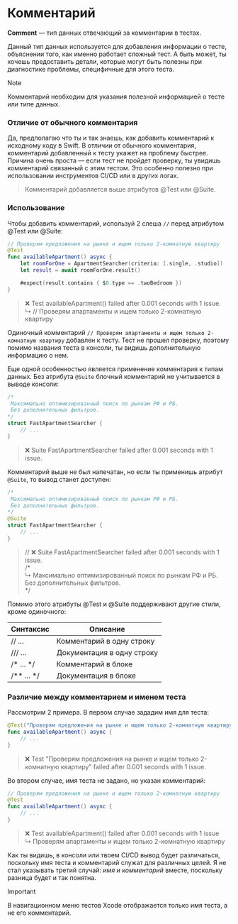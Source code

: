 # Комментарий

**Comment** — тип данных отвечающий за комментарии в тестах.

Данный тип данных используется для добавления информации о тесте, объяснении того,
как именно работает сложный тест. А быть может, ты хочешь предоставить детали, которые
могут быть полезны при диагностике проблемы, специфичные для этого теста.

> [!NOTE]
> Комментарий необходим для указания полезной информацией о тесте или типе данных.

### Отличие от обычного комментария

Да, предполагаю что ты и так знаешь, как добавить комментарий к исходному коду в Swift. В отличии от обычного комментария, комментарий добавленный к тесту укажет на проблему быстрее. Причина очень проста — если тест не пройдет проверку, ты увидишь комментарий связанный с этим тестом. Это особенно полезно при использовании инструментов CI/CD или в других логах.

> Комментарий добавляется выше атрибутов @Test или @Suite.

### Использование

Чтобы добавить комментарий, используй 2 слеша `//` перед атрибутом @Test или @Suite:

```swift
// Проверям предложения на рынке и ищем только 2-комнатную квартиру
@Test
func availableApartment() async {
	let roomForOne = ApartmentSearcher(criteria: [.single, .studio])
	let result = await roomForOne.result()

	#expect(result.contains { $0.type == .twoBedroom })
}
```

> ❌ Test availableApartment() failed after 0.001 seconds with 1 issue.<br>
> ↳ // Проверям апартаменты и ищем только 2-комнатную квартиру

Одиночный комментарий `// Проверям апартаменты и ищем только 2-комнатную квартиру` добавлен к тесту. Тест не прошел проверку, поэтому помимо названия теста в консоли, ты видишь дополнительную информацию о нем.

Еще одной особенностью является применение комментария к типам данных.
Без атрибута `@Suite` блочный комментарий не учитывается в выводе консоли:

```swift
/*
 Максимально оптимизированный поиск по рынкам РФ и РБ.
 Без дополнительных фильтров.
*/
struct FastApartmentSearcher {
	// ...
}
```

> ❌ Suite FastApartmentSearcher failed after 0.001 seconds with 1 issue.

Комментарий выше не был напечатан, но если ты применишь атрибут `@Suite`, то вывод станет доступен:

```swift
/*
 Максимально оптимизированный поиск по рынкам РФ и РБ.
 Без дополнительных фильтров.
*/
@Suite
struct FastApartmentSearcher {
	// ...
}
```

> // ❌ Suite FastApartmentSearcher failed after 0.001 seconds with 1 issue.<br>
/*<br>
↳
 Максимально оптимизированный поиск по рынкам РФ и РБ.<br>
 Без дополнительных фильтров.<br>
*/

Помимо этого атрибуты @Test и @Suite поддерживают другие стили, кроме одиночного:

| Синтаксис   | Описание |
| ----------- | -------- |
| // ...      | Комментарий в одну строку |
| /// ...     | Документация в одну строку|
| /* ... */   | Комментарий в блоке       |
| /** ... */  | Документация в блоке      |

### Различие между комментарием и именем теста

Рассмотрим 2 примера. В первом случае зададим имя для теста:

```swift
@Test("Проверям предложения на рынке и ищем только 2-комнатную квартиру")
func availableApartment() async {
	// ...
}
```

> ❌ Test "Проверям предложения на рынке и ищем только 2-комнатную квартиру" failed after 0.001 seconds with 1 issue.

Во втором случае, имя теста не задано, но указан комментарий:

```swift
// Проверям предложения на рынке и ищем только 2-комнатную квартиру
@Test
func availableApartment() async {
	// ...
}
```

> ❌ Test availableApartment() failed after 0.001 seconds with 1 issue<br>
↳ Проверям апартаменты и ищем только 2-комнатную квартиру

Как ты видишь, в консоли или твоем CI/CD вывод будет различаться, поскольку имя теста и комментарий служат для различных целей. Я не стал указывать третий случай: *имя и комментарий* вместе, поскольку разница будет и так понятна.

> [!IMPORTANT]
> В навигационном меню тестов Xcode отображается только имя теста, а не его комментарий.
